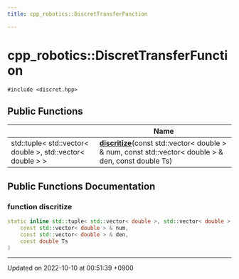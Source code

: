 ```yaml
---
title: cpp_robotics::DiscretTransferFunction

---
```


# cpp_robotics::DiscretTransferFunction






`#include <discret.hpp>`

## Public Functions

|                | Name           |
| -------------- | -------------- |
| std::tuple< std::vector< double >, std::vector< double > > | **[discritize](/cpp_robotics/doxybook/Classes/classcpp__robotics_1_1DiscretTransferFunction/#function-discritize)**(const std::vector< double > & num, const std::vector< double > & den, const double Ts) |

## Public Functions Documentation

### function discritize

```cpp
static inline std::tuple< std::vector< double >, std::vector< double > > discritize(
    const std::vector< double > & num,
    const std::vector< double > & den,
    const double Ts
)
```


-------------------------------

Updated on 2022-10-10 at 00:51:39 +0900